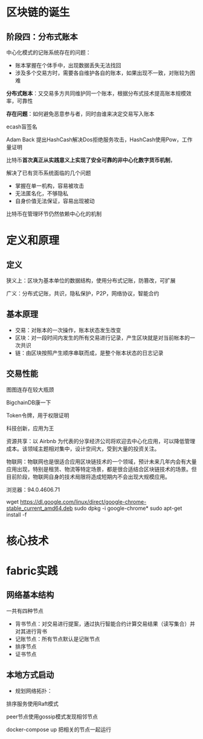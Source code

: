# 区块链的诞生

## 阶段四：分布式账本

中心化模式的记账系统存在的问题：

- 账本掌握在个体手中，出现数据丢失无法找回
- 涉及多个交易方时，需要各自维护各自的账本，如果出现不一致，对账较为困难

**分布式账本**：又交易多方共同维护同一个账本，根据分布式技术提高账本规模效率，可靠性

**存在问题**：如何避免恶意参与者，同时由谁来决定交易写入账本



ecash盲签名

Adam Back 提出HashCash解决Dos拒绝服务攻击，HashCash使用Pow，工作量证明



比特币**首次真正从实践意义上实现了安全可靠的非中心化数字货币机制**，

解决了已有货币系统面临的几个问题

- 掌握在单一机构，容易被攻击
- 无法匿名化，不够隐私
- 自身价值无法保证，容易出现被动



比特币在管理环节仍然依赖中心化的机制



# 定义和原理



## 定义

狭义上：区块为基本单位的数据结构，使用分布式记账，防篡改，可扩展

广义：分布式记账，共识，隐私保护，P2P，网络协议，智能合约

## 基本原理

- 交易：对账本的一次操作，账本状态发生改变
- 区块：对一段时间内发生的所有交易进行记录，产生区块就是对当前帐本的一次共识
- 链：由区块按照产生顺序串联而成，是整个账本状态的日志记录

## 交易性能

图图连存在较大瓶颈





BigchainDB康一下

Token令牌，用于权限证明



 科技创新，应用为王

资源共享：以 Airbnb 为代表的分享经济公司将欢迎去中心化应用，可以降低管理成本。该领域主题相对集中，设计空间大，受到大量的投资关注。

物联网：物联网也是很适合应用区块链技术的一个领域，预计未来几年内会有大量应用出现，特别是租赁、物流等特定场景，都是很合适结合区块链技术的场景。但目前阶段，物联网自身的技术局限将造成短期内不会出现大规模应用。



浏览器：94.0.4606.71

wget https://dl.google.com/linux/direct/google-chrome-stable_current_amd64.deb sudo dpkg -i google-chrome* sudo apt-get install -f



# 核心技术





# fabric实践

## 网络基本结构

一共有四种节点

- 背书节点：对交易进行提案，通过执行智能合约计算交易结果（读写集合）并对其进行背书
- 记账节点：所有节点默认是记账节点
- 排序节点
- 证书节点



## 本地方式启动

- 规划网络拓扑：



排序服务使用Raft模式

peer节点使用gossip模式发现相邻节点

docker-compose up 把相关的节点一起运行
